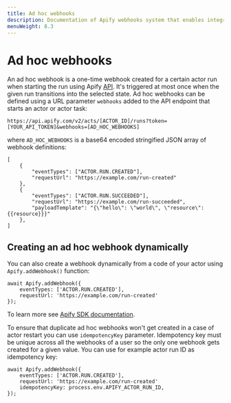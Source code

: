 ```yaml
---
title: Ad hoc webhooks
description: Documentation of Apify webhooks system that enables integration of multiple actors or external systems.
menuWeight: 8.3
---
```


# [](./webhooks#adhoc)Ad hoc webhooks

An ad hoc webhook is a one-time webhook created for a certain actor run when starting the run using Apify [API](https://docs.apify.com/api/v2). It's triggered at most once when the given run transitions into the selected state. Ad hoc webhooks can be defined using a URL parameter `webhooks` added to the API endpoint that starts an actor or actor task:

    https://api.apify.com/v2/acts/[ACTOR_ID]/runs?token=[YOUR_API_TOKEN]&webhooks=[AD_HOC_WEBHOOKS]

where `AD_HOC_WEBHOOKS` is a base64 encoded stringified JSON array of webhook definitions:

    [
        {
            "eventTypes": ["ACTOR.RUN.CREATED"],
            "requestUrl": "https://example.com/run-created"
        },
        {
            "eventTypes": ["ACTOR.RUN.SUCCEEDED"],
            "requestUrl": "https://example.com/run-succeeded",
            "payloadTemplate": "{\"hello\": \"world\", \"resource\":{{resource}}}"
        },
    ]

## Creating an ad hoc webhook dynamically

You can also create a webhook dynamically from a code of your actor using `Apify.addWebhook()` function:

    await Apify.addWebhook({
        eventTypes: ['ACTOR.RUN.CREATED'],
        requestUrl: 'https://example.com/run-created'
    });

To learn more see [Apify SDK documentation](https://sdk.apify.com/docs/api/apify#apifyaddwebhook-code-promise-lt-object-undefined-gt-code).

To ensure that duplicate ad hoc webhooks won't get created in a case of actor restart you can use `idempotencyKey` parameter. Idempotency key must be unique across all the webhooks of a user so the only one webhook gets created for a given value. You can use for example actor run ID as idempotency key:

    await Apify.addWebhook({
        eventTypes: ['ACTOR.RUN.CREATED'],
        requestUrl: 'https://example.com/run-created'
        idempotencyKey: process.env.APIFY_ACTOR_RUN_ID,
    });

